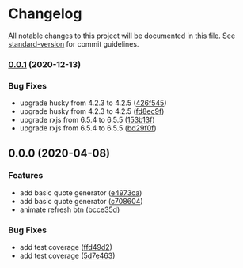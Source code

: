 # Changelog

All notable changes to this project will be documented in this file. See [standard-version](https://github.com/conventional-changelog/standard-version) for commit guidelines.

### [0.0.1](https://github.com/ViktorSoroka07/ngQuote/compare/v0.0.0...v0.0.1) (2020-12-13)


### Bug Fixes

* upgrade husky from 4.2.3 to 4.2.5 ([426f545](https://github.com/ViktorSoroka07/ngQuote/commit/426f545ad89ef70fd8003a28562fe4662a85f4e6))
* upgrade husky from 4.2.3 to 4.2.5 ([fd8ec9f](https://github.com/ViktorSoroka07/ngQuote/commit/fd8ec9f170dc7f3bdac29547444b9a456f97f726))
* upgrade rxjs from 6.5.4 to 6.5.5 ([153b13f](https://github.com/ViktorSoroka07/ngQuote/commit/153b13f65e9a2497c26b4958f2a61c3f7b0bf040))
* upgrade rxjs from 6.5.4 to 6.5.5 ([bd29f0f](https://github.com/ViktorSoroka07/ngQuote/commit/bd29f0f7c208bf6f5209550a671e9c309bb552b7))

## 0.0.0 (2020-04-08)


### Features

* add basic quote generator ([e4973ca](https://github.com/boale/ngQuote/commit/e4973ca5ad486ef3908cebb95d82341a8f3e4de7))
* add basic quote generator ([c708604](https://github.com/boale/ngQuote/commit/c708604081727bf6c0f6c1e083af3b42a1504757))
* animate refresh btn ([bcce35d](https://github.com/boale/ngQuote/commit/bcce35d120cd2995bebe67861e76f89d60f24661))


### Bug Fixes

* add test coverage ([ffd49d2](https://github.com/boale/ngQuote/commit/ffd49d2ae0f05798b61e0b0ffc8a070bfa3cf0ee))
* add test coverage ([5d7e463](https://github.com/boale/ngQuote/commit/5d7e4630ea23a6fa5746669e8b8188d99e5da048))
